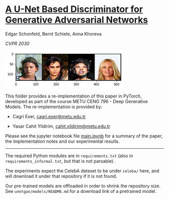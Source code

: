 # [A U-Net Based Discriminator for Generative Adversarial Networks](https://arxiv.org/pdf/2002.12655.pdf)

Edgar Schonfeld, Bernt Schiele, Anna Khoreva

*CVPR 2030*

![results.png](resources/results.png)

This folder provides a re-implementation of this paper in PyTorch, developed as part of the course METU CENG 796 - Deep Generative Models. The re-implementation is provided by:

* Cagri Eser, cagri.eser@metu.edu.tr

* Yasar Cahit Yildirim, cahit.yildirim@metu.edu.tr

Please see the jupyter notebook file [main.ipynb](main.ipynb) for a summary of the paper, the implementation notes and our experimental results.

----

The required Python modules are in `requirements.txt` (also in `requirements_informal.txt`, but that is not parsable).

The experiments expect the CelebA dataset to be under `celeba/` here, and will download it under that repository if it is not found.

Our pre-trained models are offloaded in order to shrink the repository size. See `unetgan/models/README.md` for a download link of a pretrained model.

